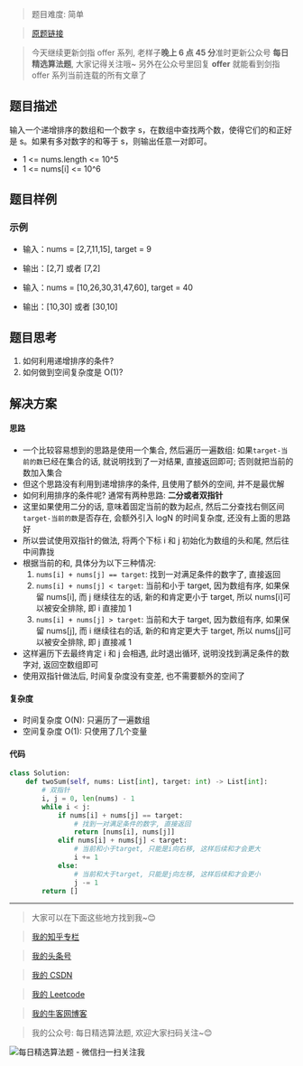 > 题目难度: 简单

> [原题链接](https://leetcode-cn.com/problems/he-wei-sde-liang-ge-shu-zi-lcof/)

> 今天继续更新剑指 offer 系列, 老样子**晚上 6 点 45 分**准时更新公众号 **每日精选算法题**, 大家记得关注哦~ 另外在公众号里回复 **offer** 就能看到剑指 offer 系列当前连载的所有文章了

## 题目描述

输入一个递增排序的数组和一个数字 s，在数组中查找两个数，使得它们的和正好是 s。如果有多对数字的和等于 s，则输出任意一对即可。

- 1 <= nums.length <= 10^5
- 1 <= nums[i] <= 10^6

## 题目样例

### 示例

- 输入：nums = [2,7,11,15], target = 9
- 输出：[2,7] 或者 [7,2]

- 输入：nums = [10,26,30,31,47,60], target = 40
- 输出：[10,30] 或者 [30,10]

## 题目思考

1. 如何利用递增排序的条件?
2. 如何做到空间复杂度是 O(1)?

## 解决方案

#### 思路

- 一个比较容易想到的思路是使用一个集合, 然后遍历一遍数组: 如果`target-当前的数`已经在集合的话, 就说明找到了一对结果, 直接返回即可; 否则就把当前的数加入集合
- 但这个思路没有利用到递增排序的条件, 且使用了额外的空间, 并不是最优解
- 如何利用排序的条件呢? 通常有两种思路: **二分或者双指针**
- 这里如果使用二分的话, 意味着固定当前的数为起点, 然后二分查找右侧区间`target-当前的数`是否存在, 会额外引入 logN 的时间复杂度, 还没有上面的思路好
- 所以尝试使用双指针的做法, 将两个下标 i 和 j 初始化为数组的头和尾, 然后往中间靠拢
- 根据当前的和, 具体分为以下三种情况:
  1. `nums[i] + nums[j] == target`: 找到一对满足条件的数字了, 直接返回
  2. `nums[i] + nums[j] < target`: 当前和小于 target, 因为数组有序, 如果保留 nums[i], 而 j 继续往左的话, 新的和肯定更小于 target, 所以 nums[i]可以被安全排除, 即 i 直接加 1
  3. `nums[i] + nums[j] > target`: 当前和大于 target, 因为数组有序, 如果保留 nums[j], 而 i 继续往右的话, 新的和肯定更大于 target, 所以 nums[j]可以被安全排除, 即 j 直接减 1
- 这样遍历下去最终肯定 i 和 j 会相遇, 此时退出循环, 说明没找到满足条件的数字对, 返回空数组即可
- 使用双指针做法后, 时间复杂度没有变差, 也不需要额外的空间了

#### 复杂度

- 时间复杂度 O(N): 只遍历了一遍数组
- 空间复杂度 O(1): 只使用了几个变量

#### 代码

```python
class Solution:
    def twoSum(self, nums: List[int], target: int) -> List[int]:
        # 双指针
        i, j = 0, len(nums) - 1
        while i < j:
            if nums[i] + nums[j] == target:
                # 找到一对满足条件的数字, 直接返回
                return [nums[i], nums[j]]
            elif nums[i] + nums[j] < target:
                # 当前和小于target, 只能是i向右移, 这样后续和才会更大
                i += 1
            else:
                # 当前和大于target, 只能是j向左移, 这样后续和才会更小
                j -= 1
        return []
```

---

> 大家可以在下面这些地方找到我~😊

> [我的知乎专栏](https://zhuanlan.zhihu.com/c_1242508721932464128)

> [我的头条号](https://www.toutiao.com/c/user/1090304683804520/#mid=1671643017345028)

> [我的 CSDN](https://me.csdn.net/zjulyx1993)

> [我的 Leetcode](https://leetcode-cn.com/u/suibianfahui/)

> [我的牛客网博客](https://blog.nowcoder.net/zjulyx)

> 我的公众号: 每日精选算法题, 欢迎大家扫码关注~😊

![每日精选算法题 - 微信扫一扫关注我](https://mmbiz.qpic.cn/mmbiz_jpg/1KjZicMlYPMgZWmoL4eYcs6UcfmvsetDWME2YJyaCp9oT9z3U573FWENBNhyOByxYI0epew6O37hiaOhdh90QeJg/640?wx_fmt=jpeg&tp=webp&wxfrom=5&wx_lazy=1&wx_co=1)
